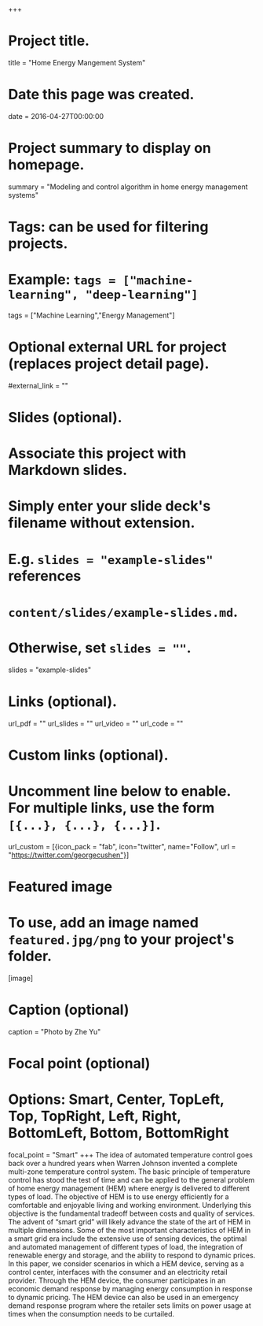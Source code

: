 +++
# Project title.
title = "Home Energy Mangement System"

# Date this page was created.
date = 2016-04-27T00:00:00

# Project summary to display on homepage.
summary = "Modeling and control algorithm in home energy management systems"

# Tags: can be used for filtering projects.
# Example: `tags = ["machine-learning", "deep-learning"]`
tags = ["Machine Learning","Energy Management"]

# Optional external URL for project (replaces project detail page).
#external_link = ""

# Slides (optional).
#   Associate this project with Markdown slides.
#   Simply enter your slide deck's filename without extension.
#   E.g. `slides = "example-slides"` references 
#   `content/slides/example-slides.md`.
#   Otherwise, set `slides = ""`.
slides = "example-slides"

# Links (optional).
url_pdf = ""
url_slides = ""
url_video = ""
url_code = ""

# Custom links (optional).
#   Uncomment line below to enable. For multiple links, use the form `[{...}, {...}, {...}]`.
url_custom = [{icon_pack = "fab", icon="twitter", name="Follow", url = "https://twitter.com/georgecushen"}]

# Featured image
# To use, add an image named `featured.jpg/png` to your project's folder. 
[image]
  # Caption (optional)
  caption = "Photo by Zhe Yu"
  
  # Focal point (optional)
  # Options: Smart, Center, TopLeft, Top, TopRight, Left, Right, BottomLeft, Bottom, BottomRight
  focal_point = "Smart"
+++
The idea of automated temperature control goes back over a hundred years when Warren Johnson invented a complete multi-zone temperature control system. The basic principle of temperature control has stood the test of time and can be applied to the general problem of home energy management (HEM) where energy is delivered to different types of load. The objective of HEM is to use energy efficiently for a comfortable and enjoyable living and working environment. Underlying this objective is the fundamental tradeoff between costs and quality of services. The advent of “smart grid” will likely advance the state of the art of HEM in multiple dimensions. Some of the most important characteristics of HEM in a smart grid era include the extensive use of sensing devices, the optimal and automated management of different types of load, the integration of renewable energy and storage, and the ability to respond to dynamic prices. In this paper, we consider scenarios in which a HEM device, serving as a control center, interfaces with the consumer and an electricity retail provider. Through the HEM device, the consumer participates in an economic demand response by managing energy consumption in response to dynamic pricing. The HEM device can also be used in an emergency demand response program where the retailer sets limits on power usage at times when the consumption needs to be curtailed.
